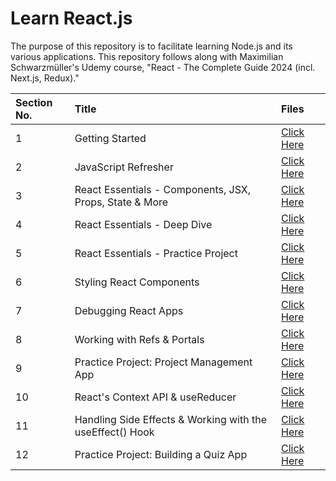 # Learn React.js

The purpose of this repository is to facilitate learning Node.js and its various applications. This repository follows along with Maximilian Schwarzmüller's Udemy course, "React - The Complete Guide 2024 (incl. Next.js, Redux)."

| Section No. | Title                                                     | Files                                         |
| :---------- | :-------------------------------------------------------- | :-------------------------------------------- |
| 1           | Getting Started                                           | [Click Here](./1-getting-started/)            |
| 2           | JavaScript Refresher                                      | [Click Here](./2-javascript-refresher/)       |
| 3           | React Essentials - Components, JSX, Props, State & More   | [Click Here](./3-react-essentials/)           |
| 4           | React Essentials - Deep Dive                              | [Click Here](./4-react-essentials-deep-dive/) |
| 5           | React Essentials - Practice Project                       | [Click Here](./5-practice-project/)           |
| 6           | Styling React Components                                  | [Click Here](./6-styling-react-components/)   |
| 7           | Debugging React Apps                                      | [Click Here](./7-debugging/)                  |
| 8           | Working with Refs & Portals                               | [Click Here](./8-refs-portals/)               |
| 9           | Practice Project: Project Management App                  | [Click Here](./9-project-management-app/)     |
| 10          | React's Context API & useReducer                          | [Click Here](./10-advanced-state-management/) |
| 11          | Handling Side Effects & Working with the useEffect() Hook | [Click Here](./11-useEffect/)                 |
| 12          | Practice Project: Building a Quiz App                     | [Click Here](./12-quiz-app/)                  |
